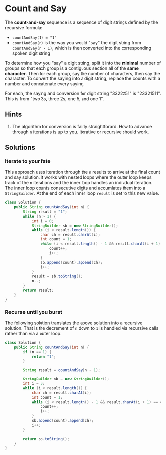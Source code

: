 # Count and Say

The **count-and-say** sequence is a sequence of digit strings defined by the
recursive formula:

*   `countAndSay(1) = "1"`
*   `countAndSay(n)` is the way you would "say" the digit string from
    `countAndSay(n - 1)`, which is then converted into the corresponding
    spoken digit string

To determine how you "say" a digit string, split it into the **minimal** number
of groups so that each group is a contiguous section all of the **same
character**. Then for each group, say the number of characters, then say the
character. To convert the saying into a digit string, replace the counts with
a number and concatenate every saying.

For each, the saying and conversion for digit string "3322251" is "23321511".
This is from "two 3s, three 2s, one 5, and one 1".

## Hints

1. The algorithm for conversion is fairly straightforard. How to advance
   through `n` iterations is up to you. Iterative or recursive should work.

## Solutions

### Iterate to your fate

This approach uses iteration through the `n` results to arrive at the final
count and say solution. It works with nested loops where the outer loop
keeps track of the `n` iterations and the inner loop handles an indivdual
iteration. The inner loop counts consecutive digits and accumlates them into
a `StringBuilder`. At the end of each inner loop `result` is set to this new
value.

```java
class Solution {
    public String countAndSay(int n) {
        String result = "1";
        while (n > 1) {
            int i = 0;
            StringBuilder sb = new StringBuilder();
            while (i < result.length()) {
                char ch = result.charAt(i);
                int count = 1;
                while (i < result.length() - 1 && result.charAt(i + 1) == ch) {
                    count++;
                    i++;
                }
                sb.append(count).append(ch);
                i++;
            }
            result = sb.toString();
            n--;
        }
        return result;
    }
}
```

### Recurse until you burst

The following solution translates the above solution into a recursive
solution. That is the decrement of `n` down to `1` is handled via recursive
calls rather than via a outer loop.

```java
class Solution {
    public String countAndSay(int n) {
        if (n == 1) {
            return "1";
        }

        String result = countAndSay(n - 1);

        StringBuilder sb = new StringBuilder();
        int i = 0;
        while (i < result.length()) {
            char ch = result.charAt(i);
            int count = 1;
            while (i < result.length() - 1 && result.charAt(i + 1) == ch) {
                count++;
                i++;
            }
            sb.append(count).append(ch);
            i++;
        }

        return sb.toString();
    }
}
```
